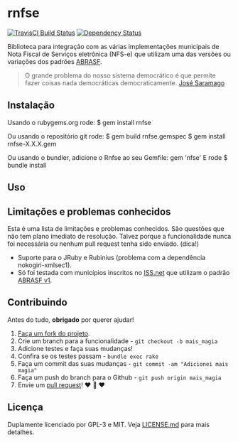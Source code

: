 # rnfse
[![TravisCI Build Status](https://travis-ci.org/aitherios/rnfse.svg?branch=master)](https://travis-ci.org/aitherios/rnfse)
[![Dependency Status](https://gemnasium.com/aitherios/rnfse.svg)](https://gemnasium.com/aitherios/rnfse)

Biblioteca para integração com as várias implementações
municipais de Nota Fiscal de Serviços eletrônica (NFS-e) que utilizam uma 
das versões ou variações dos padrões
[ABRASF](http://www.abrasf.org.br/paginas_multiplas_detalhes.php?cod_pagina=1).

> O grande problema do nosso sistema democrático é que permite fazer coisas nada democráticas democraticamente.
> [José Saramago](http://pt.wikipedia.org/wiki/Jos%C3%A9_Saramago)

## Instalação

Usando o rubygems.org rode:
    $ gem install rnfse

Ou usando o repositório git rode:
    $ gem build rnfse.gemspec
    $ gem install rnfse-X.X.X.gem

Ou usando o bundler, adicione o Rnfse ao seu Gemfile:
    gem 'nfse'
E rode
    $ bundle install

## Uso

## Limitações e problemas conhecidos

Esta é uma lista de limitações e problemas conhecidos. São questões que não tem 
plano imediato de resolução. Talvez porque a funcionalidade nunca foi 
necessária ou nenhum pull request tenha sido enviado. (dica!)

- Suporte para o JRuby e Rubinius (problema com a dependência nokogiri-xmlsec1).
- Só foi testada com municípios inscritos no [ISS.net](http://www.issnetonline.com.br/portaliss/) que utilizam o padrão [ABRASF v1](http://www.abrasf.org.br/paginas_multiplas_detalhes.php?cod_pagina=1).

## Contribuindo

Antes do tudo, **obrigado** por querer ajudar!

1. [Faça um fork do projeto](https://help.github.com/articles/fork-a-repo).
2. Crie um branch para a funcionalidade - `git checkout -b mais_magia`
3. Adicione testes e faça suas mudanças!
4. Confira se os testes passam - `bundle exec rake`
5. Faça um commit das suas mudanças - `git commit -am "Adicionei mais magia"`
6. Faça um push do branch para o Github - `git push origin mais_magia`
7. Envie um [pull request](https://help.github.com/articles/using-pull-requests)! :heart: :sparkling_heart: :heart:

## Licença

Duplamente licenciado por GPL-3 e MIT. Veja [LICENSE.md](LICENSE.md) para mais detalhes.
